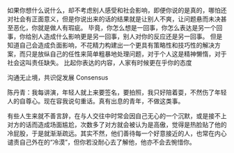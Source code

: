 如果你想什么说什么，却不考虑别人感受和社会影响，即便你说的是真的，哪怕还对社会有正面意义，但是你说出来的话的结果就是让别人不爽，让问题悬而未决甚至恶化，你就是做人有瑕疵。
毕竟，你怎么想是一回事，你怎么表达是另一个回事，你给别人造成什么影响更是另一回事，别人对你的反应还是另一回事。
但是知道自己会造成负面影响，不花精力构建出一个更具有策略性和技巧性的解决方案，而只是放纵自己的任性来简单粗暴地处理问题，对于个人这是精神懒惰，对于社会这叫责任缺失。
比起你表达的内容，人家有时候更在乎你的态度

沟通无止境，共识促发展 Consensus

陈丹青：我每讲演，年轻人就上来要签名，要拍照，我只好陪着耍，不然伤了年轻人的自尊心。现在容我说句重话。真有出息的青年，不做这类事。

有些人生来就不善言辞，在与人交往中时常会因自己无心的一个沉默，或是接不上对方的话而造成场面尴尬，次数多了对方就会被认为是高傲，觉得是热脸贴了他的冷屁股，于是就渐渐疏远。其实不然，他们善待每一个好意接近的人，也常在内心谴责自己外在的“冷漠”，但你若没耐心去了解他，他亦不会去惋惜你。
